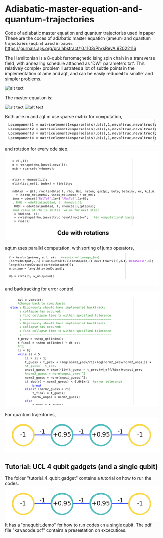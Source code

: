 # Adiabatic-master-equation-and-quantum-trajectories
Code of adiabatic master equation and quantum trajectories used in paper
These are the codes of adiabatic master equation (ame.m) and quantum trajectories (aqt.m) used in paper:
https://journals.aps.org/pra/abstract/10.1103/PhysRevA.97.022116

The Hamiltonian is a 8-qubit ferromagnetic Ising spin chain in a transverse field, with annealing schedule attached as 'DW1_parameters.txt'. This relatively complex problem illustrates a lot of subtle points in the implementation of ame and aqt, and can be easily reduced to smaller and simpler problems. 


![alt text](https://github.com/kwyip/Adiabatic-master-equation-and-quantum-trajectories/blob/master/8-qubit_chain.png)






The master equation is:

![alt text](https://github.com/kwyip/Adiabatic-master-equation-and-quantum-trajectories/blob/master/ame1.png)
![alt text](https://github.com/kwyip/Adiabatic-master-equation-and-quantum-trajectories/blob/master/ame2.png)









Both ame.m and aqt.m use sparse matrix for computation,
![alt text](https://github.com/USCqserver/Adiabatic-master-equation-and-quantum-trajectories/blob/master/sparsem.png)
and rotation for every ode step.
![alt text](https://github.com/USCqserver/Adiabatic-master-equation-and-quantum-trajectories/blob/master/rotation.png)

aqt.m uses parallel computation, with sorting of jump operators,
![alt text](https://github.com/USCqserver/Adiabatic-master-equation-and-quantum-trajectories/blob/master/sortingjump.png)
and backtracking for error control.
![alt text](https://github.com/USCqserver/Adiabatic-master-equation-and-quantum-trajectories/blob/master/backtracking.png)


For quantum trajectories,
![alt text](https://github.com/USCqserver/Adiabatic-master-equation-and-quantum-trajectories/blob/master/4-qubit.png)

## Tutorial: UCL 4 qubit gadgets (and a single qubit)
The folder "tutorial_4_qubit_gadget" contains a tutorial on how to run the codes. 
![alt text](https://github.com/USCqserver/Adiabatic-master-equation-and-quantum-trajectories/blob/master/4-qubit.png)
It has a "onequbit_demo" for how to run codes on a single qubit. The pdf file "kawacode.pdf" contains a presentation on excecutions.
